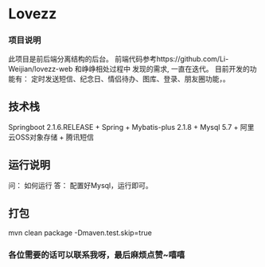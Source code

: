 # Lovezz
### 项目说明
此项目是前后端分离结构的后台。
前端代码参考https://github.com/Li-Weijian/lovezz-web
和峥峥相处过程中 发现的需求, 一直在迭代。
目前开发的功能有： 定时发送短信、纪念日、情侣待办、图库、登录、朋友圈功能，。

## 技术栈 
Springboot 2.1.6.RELEASE + Spring + Mybatis-plus 2.1.8 + 
Mysql 5.7 + 阿里云OSS对象存储 + 腾讯短信


## 运行说明
问： 如何运行
答： 配置好Mysql，运行即可。

## 打包
mvn clean package -Dmaven.test.skip=true


### 各位需要的话可以联系我呀，最后麻烦点赞~嘻嘻
